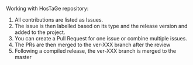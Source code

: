 Working with HosTaGe repository:

1.	All contributions are listed as Issues.
2.	The issue is then labelled based on its type and the release version and added to the project.
3.	You can create a Pull Request for one issue or combine multiple issues.
4.	The PRs are then merged to the ver-XXX branch after the review 
5.	Following a compiled release, the ver-XXX branch is merged to the master